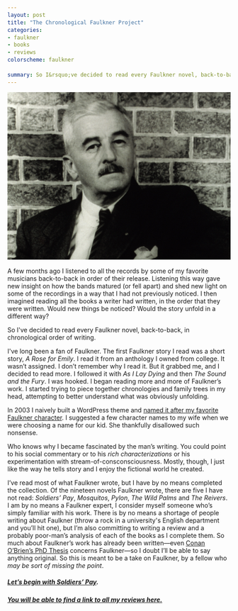 ```yaml
---
layout: post
title: "The Chronological Faulkner Project"
categories:
- faulkner
- books
- reviews
colorscheme: faulkner

summary: So I&rsquo;ve decided to read every Faulkner novel, back-to-back, in chronological order of writing.
---
```


![William Faulkner](/images/article-photos/faulk.jpg)

A few months ago I listened to all the records by some of my favorite musicians back-to-back in order of their release. Listening this way gave new insight on how the bands matured (or fell apart) and shed new light on some of the recordings in a way that I had not previously noticed. I then imagined reading all the books a writer had written, in the order that they were written. Would new things be noticed? Would the story unfold in a different way?

So I've decided to read every Faulkner novel, back-to-back, in chronological order of writing.

I've long been a fan of Faulkner. The first Faulkner story I read was a short story, *A Rose for Emily*. I read it from an anthology I owned from college. It wasn&rsquo;t assigned. I don&rsquo;t remember why I read it. But it grabbed me, and I decided to read more. I followed it with *As I Lay Dying* and then *The Sound and the Fury*. I was hooked. I began reading more and more of Faulkner&rsquo;s work. I started trying to piece together chronologies and family trees in my head, attempting to better understand what was obviously unfolding.

In 2003 I naively built a WordPress theme and [named it after my favorite Faulkner character](http://michaelpurdy.org/quentin/). I suggested a few character names to my wife when we were choosing a name for our kid. She thankfully disallowed such nonsense.

Who knows why I became fascinated by the man&rsquo;s writing. You could point to his social commentary or to his *rich characterizations* or his experimentation with stream-of-consconsciousness. Mostly, though, I just like the way he tells story and I enjoy the fictional world he created.

I&rsquo;ve read most of what Faulkner wrote, but I have by no means completed the collection. Of the nineteen novels Faulkner wrote, there are five I have not read: *Soldiers&rsquo; Pay*, *Mosquitos*, *Pylon*, *The Wild Palms* and *The Reivers*. I am by no means a Faulkner expert, I consider myself someone who&rsquo;s simply familiar with his work. There is by no means a shortage of people writing about Faulkner (throw a rock in a university's English department and you&rsquo;ll hit one), but I&rsquo;m also committing to writing a review and a probably poor-man&rsquo;s analysis of each of the books as I complete them. So much about Faulkner&rsquo;s work has already been written&mdash;even [Conan O&rsquo;Brien&rsquo;s PhD Thesis](http://politicalfilms.com/guest/faulk.html) concerns Faulkner&mdash;so I doubt I&rsquo;ll be able to say anything original. So this is meant to be a take on Faulkner, by a fellow who _may be sort of missing the point_.

<h5 class="archive"><a href="/2013/12/06/soldierspay/">Let&rsquo;s begin with Soldiers&rsquo; Pay</a>.</h5>

<h5 class="archive"><a href="/faulkner/">You will be able to find a link to all my reviews here.</a></h5>